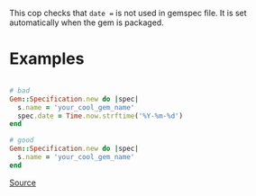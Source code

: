 
This cop checks that `date =` is not used in gemspec file.
It is set automatically when the gem is packaged.

# Examples

```ruby

# bad
Gem::Specification.new do |spec|
  s.name = 'your_cool_gem_name'
  spec.date = Time.now.strftime('%Y-%m-%d')
end

# good
Gem::Specification.new do |spec|
  s.name = 'your_cool_gem_name'
end
```

[Source](http://www.rubydoc.info/gems/rubocop/RuboCop/Cop/Gemspec/DateAssignment)